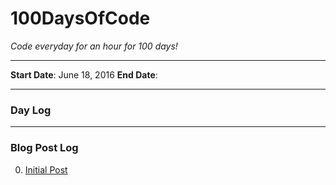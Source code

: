 # 100DaysOfCode

*Code everyday for an hour for 100 days!*

---

**Start Date**: June 18, 2016
**End Date**:

---

### Day Log

---

### Blog Post Log

0. [Initial Post](http://ammarcodes.blogspot.com/2016/06/starting-100daysofcode.html)
